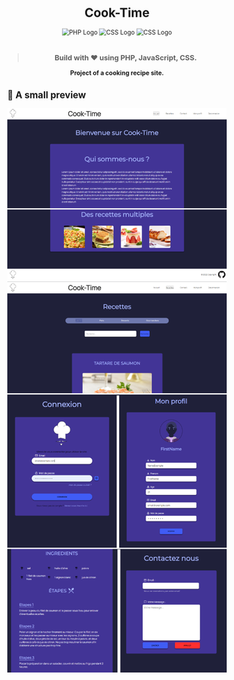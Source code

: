 <h1 align="center">Cook-Time</h1>

<p align="center">
  <img src="https://www.vectorlogo.zone/logos/php/php-ar21.svg" alt="PHP Logo" height="80"/>
  <img src="https://upload.vectorlogo.zone/logos/javascript/images/239ec8a4-163e-4792-83b6-3f6d96911757.svg" height="75" alt="CSS Logo" />           
  <img src="https://www.vectorlogo.zone/logos/w3_css/w3_css-icon.svg" height="75" alt="CSS Logo" />
  <br>
  <br>
  <blockquote align="center"><h3>Build with ❤️ using <b>PHP, JavaScript, CSS.</h3></blockquote>
</p>

<div align="center">
    Project of a cooking recipe site.</b>
</div>

## 📸 A small preview

<p align="center">
  <img src="https://raw.githubusercontent.com/Mart1n-S/Cook-Time/main/github/UI1.png" alt="image home project cook-time" />
  <img src="https://raw.githubusercontent.com/Mart1n-S/Cook-Time/main/github/UI2.png" alt="image home project cook-time" />
  <img src="https://raw.githubusercontent.com/Mart1n-S/Cook-Time/main/github/UI5.png" alt="image home project cook-time" />
  <img src="https://raw.githubusercontent.com/Mart1n-S/Cook-Time/main/github/UI3.png" alt="image home project cook-time" /><br>
  <img src="https://raw.githubusercontent.com/Mart1n-S/Cook-Time/main/github/UI4.png" alt="image home project cook-time" /><br>
</p>
